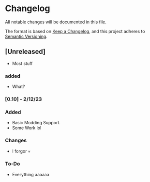 # Changelog
All notable changes will be documented in this file.

The format is based on [Keep a Changelog](https://keepachangelog.com/en/1.0.0/),
and this project adheres to [Semantic Versioning](https://semver.org/spec/v2.0.0.html).

## [Unreleased]
- Most stuff

### added
- What?

### [0.10] - 2/12/23
### Added
- Basic Modding Support. 
- Some Work lol
### Changes
- I forgor :skull:
### To-Do
- Everything aaaaaa
